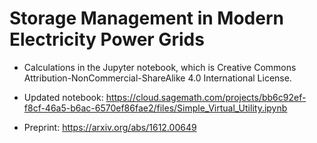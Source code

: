# Storage Management in Modern Electricity Power Grids

- Calculations in the Jupyter notebook, which is Creative Commons Attribution-NonCommercial-ShareAlike 4.0 International License.

- Updated notebook: https://cloud.sagemath.com/projects/bb6c92ef-f8cf-46a5-b6ac-6570ef86fae2/files/Simple_Virtual_Utility.ipynb

- Preprint: https://arxiv.org/abs/1612.00649
